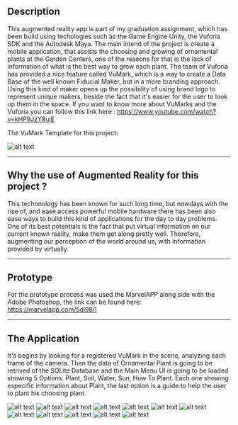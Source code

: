 ## Description

This augmented reality app is part of my graduation assignment, which has been build using techologies such as the Game Engine Unity, the Vuforia SDK and the Autodesk Maya. The main intend of the project is create a mobile application, that assists the choosing and growing of ornamental plants at the Garden Centers, one of the reasons for that is the lack of information of what is the best way to grow each plant. The team of Vuforia has provided a nice feature called VuMark, which is a way to create a Data Base of the well known Fiducial Maker, but in a more branding approach. Using this kind of maker opens up the possibility of using brand logo to represent unique makers, beside the fact that it's easier for the user to look up them in the space.
If you want to know more about VuMarks and the Vuforia you can follow this link here : https://www.youtube.com/watch?v=kHP9JzY8uiE

The VuMark Template for this project:

![alt text](https://raw.githubusercontent.com/g-mello/AR_APP_TCC/master/Images_README/VuMarkExemploArtigo.png)

____

## Why the use of Augmented Reality for this project ? 

This techonology has been known for such long time, but nowdays with the rise of, and ease access powerful mobile hardware there has been also ease ways to build this kind of applications for the day to day problems. One of its best potentials is the fact that put virtual information on our current known reality, make them get along pretty well. Therefore, augmenting our perception of the world around us, with information provided by virtually.

____

## Prototype 

For the prototype process was used the MarvelAPP along side with the Adobe Photoshop, the link can be found here: https://marvelapp.com/5di98i1


____

## The Application 

It's begins by looking for a registered VuMark in the scene, analyzing each frame of the camera. Then the data of Ornamental Plant is going to be retrived of the SQLite Database and the Main Menu UI is going to be loaded showing 5 Options: Plant, Soil, Water, Sun, How To Plant. Each one showing especific information about Plant, the last option is a guide to help the user to plant his choosing plant. 

![alt text](https://raw.githubusercontent.com/g-mello/AR_APP_TCC/master/Images_README/Intro.png=360x640)
![alt text](https://raw.githubusercontent.com/g-mello/AR_APP_TCC/master/Images_README/Select_Dropdown.png=360x640)
![alt text](https://raw.githubusercontent.com/g-mello/AR_APP_TCC/master/Images_README/Search_Marker.png)
![alt text](https://raw.githubusercontent.com/g-mello/AR_APP_TCC/master/Images_README/Menu.png)
![alt text](https://raw.githubusercontent.com/g-mello/AR_APP_TCC/master/Images_README/Plant_Info.png)
![alt text](https://raw.githubusercontent.com/g-mello/AR_APP_TCC/master/Images_README/Soil_Info.png)
![alt text](https://raw.githubusercontent.com/g-mello/AR_APP_TCC/master/Images_README/Sun.png)
![alt text](https://raw.githubusercontent.com/g-mello/AR_APP_TCC/master/Images_README/Pass01.png)
![alt text](https://raw.githubusercontent.com/g-mello/AR_APP_TCC/master/Images_README/Pass02.png)
![alt text](https://raw.githubusercontent.com/g-mello/AR_APP_TCC/master/Images_README/Pass03.png)
![alt text](https://raw.githubusercontent.com/g-mello/AR_APP_TCC/master/Images_README/Pass04.png)
![alt text](https://raw.githubusercontent.com/g-mello/AR_APP_TCC/master/Images_README/Pass05.png)
